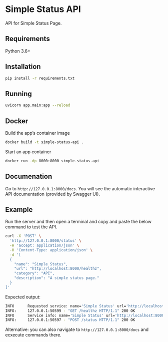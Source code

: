 # Simple Status API

API for Simple Status Page.

## Requirements

Python 3.6+

## Installation

```bash
pip install -r requirements.txt
```

## Running

```bash
uvicorn app.main:app --reload
```

## Docker

Build the app’s container image

```bash
docker build -t simple-status-api .
```

Start an app container

```bash
docker run -dp 8000:8000 simple-status-api
```

## Documenation

Go to `http://127.0.0.1:8000/docs`. You will see the automatic interactive API documentation (provided by Swagger UI).

## Example

Run the server and then open a terminal and copy and paste the below command to test the API.

```bash
curl -X 'POST' \
  'http://127.0.0.1:8000/status' \
  -H 'accept: application/json' \
  -H 'Content-Type: application/json' \
  -d '[
  {
    "name": "Simple Status",
    "url": "http://localhost:8000/healthz",
    "category": "API",
    "description": "A simple status page."
  }
]'
```

Expected output:

```bash
INFO      Requested service: name='Simple Status' url='http://localhost:8000/healthz' category='API'
INFO:     127.0.0.1:50599 - "GET /healthz HTTP/1.1" 200 OK
INFO      Service info: name='Simple Status' url='http://localhost:8000/healthz' category='API' status=200
INFO:     127.0.0.1:50597 - "POST /status HTTP/1.1" 200 OK
```

Alternative: you can also navigate to `http://127.0.0.1:8000/docs` and ecxecute commands there.
